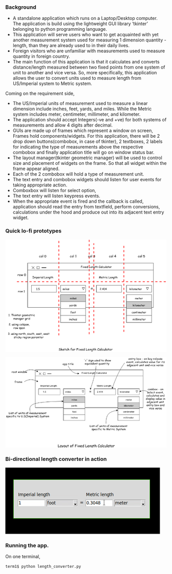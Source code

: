 ### Background
- A standalone application which runs on a Laptop/Desktop computer. The application is build using the lightweight GUI library ‘tkinter’ belonging to python programming language.
- This application will serve users who want to get acquainted with yet another measurement system used for measuring 1 dimension quantity - length, than they are already used to in their daily lives.
- Foreign visitors who are unfamiliar with measurements used to measure quantity in foreign
country.
- The main function of this application is that it calculates and converts distance/length measured between
two fixed points from one system of unit to another and vice versa. So, more specifically, this
application allows the user to convert units used to measure length from US/Imperial system to Metric
system.

Coming on the requirement side,
- The US/Imperial units of measurement used to measure a linear dimension include inches, feet, yards,
and miles. While the Metric system includes meter, centimeter, millimeter, and kilometer.
- The application should accept Integers(-ve and +ve) for both systems of measurements and allow 4
digits after decimal.
- GUIs are made up of frames which represent a window on screen, Frames hold components/widgets. For
this application, there will be 2 drop down buttons(combobox, in case of tkinter), 2 textboxes, 2 labels
for indicating the type of measurements above the respective combobox and finally application title will
go on window status bar.
- The layout manager(tkinter geometric manager) will be used to control size and placement of widgets on
the frame. So that all widget within the frame appear aligned.
- Each of the 2 combobox will hold a type of measurement unit.
- The text entry and combobox widgets should listen for user events for taking appropriate action.
- Comboxbox will listen for select option,
- The text entry will listen keypress events.
- When the appropriate event is fired and the callback is called, application should read the entry from
textfield, perform conversions, calculations under the hood and produce out into its adjacent text entry
widget.

### Quick lo-fi prototypes
![](sketch.png)

![](fixed_length_calculator_layout.png)

### Bi-directional length converter in action
![](length-conv-show.gif)

### Running the app.
On one terminal, 
```console
term1$ python length_converter.py
